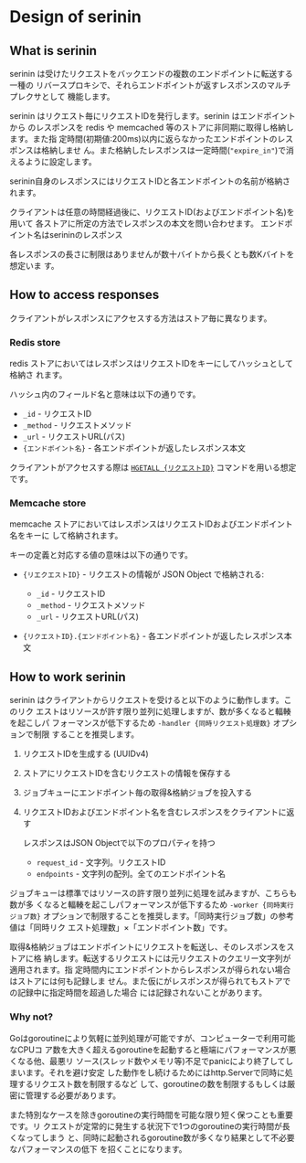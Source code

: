 # Design of serinin

## What is serinin

serinin は受けたリクエストをバックエンドの複数のエンドポイントに転送する一種の
リバースプロキシで、それらエンドポイントが返すレスポンスのマルチプレクサとして
機能します。

serinin はリクエスト毎にリクエストIDを発行します。serinin はエンドポイントから
のレスポンスを redis や memcached 等のストアに非同期に取得し格納します。また指
定時間(初期値:200ms)以内に返らなかったエンドポイントのレスポンスは格納しませ
ん。また格納したレスポンスは一定時間(`"expire_in"`)で消えるように設定します。

serinin自身のレスポンスにはリクエストIDと各エンドポイントの名前が格納されます。

クライアントは任意の時間経過後に、リクエストID(およびエンドポイント名)を用いて
各ストアに所定の方法でレスポンスの本文を問い合わせます。
エンドポイント名はserininのレスポンス

各レスポンスの長さに制限はありませんが数十バイトから長くとも数Kバイトを想定いま
す。

## How to access responses

クライアントがレスポンスにアクセスする方法はストア毎に異なります。

### Redis store

redis ストアにおいてはレスポンスはリクエストIDをキーにしてハッシュとして格納さ
れます。

ハッシュ内のフィールド名と意味は以下の通りです。

* `_id` - リクエストID
* `_method` - リクエストメソッド
* `_url` - リクエストURL(パス)
* `{エンドポイント名}` - 各エンドポイントが返したレスポンス本文

クライアントがアクセスする際は
[`HGETALL {リクエストID}`](https://redis.io/commands/hgetall)
コマンドを用いる想定です。

### Memcache store

memcache ストアにおいてはレスポンスはリクエストIDおよびエンドポイント名をキーに
して格納されます。

キーの定義と対応する値の意味は以下の通りです。

* `{リエクエストID}` - リクエストの情報が JSON Object で格納される:

    * `_id` - リクエストID
    * `_method` - リクエストメソッド
    * `_url` - リクエストURL(パス)

* `{リクエストID}.{エンドポイント名}` - 各エンドポイントが返したレスポンス本文

## How to work serinin

serinin はクライアントからリクエストを受けると以下のように動作します。このリク
エストはリソースが許す限り並列に処理しますが、数が多くなると輻輳を起こしパ
フォーマンスが低下するため `-handler {同時リクエスト処理数}` オプションで制限
することを推奨します。

1. リクエストIDを生成する (UUIDv4)
2. ストアにリクエストIDを含むリクエストの情報を保存する 
3. ジョブキューにエンドポイント毎の取得&格納ジョブを投入する
4. リクエストIDおよびエンドポイント名を含むレスポンスをクライアントに返す

    レスポンスはJSON Objectで以下のプロパティを持つ

    * `request_id` - 文字列。リクエストID
    * `endpoints` - 文字列の配列。全てのエンドポイント名

ジョブキューは標準ではリソースの許す限り並列に処理を試みますが、こちらも数が多
くなると輻輳を起こしパフォーマンスが低下するため `-worker {同時実行ジョブ数}`
オプションで制限することを推奨します。「同時実行ジョブ数」の参考値は「同時リク
エスト処理数」×「エンドポイント数」です。

取得&格納ジョブはエンドポイントにリクエストを転送し、そのレスポンスをストアに格
納します。転送するリクエストには元リクエストのクエリー文字列が適用されます。指
定時間内にエンドポイントからレスポンスが得られない場合はストアには何も記録しま
せん。また仮にがレスポンスが得られてもストアでの記録中に指定時間を超過した場合
には記録されないことがあります。

### Why not?

Goはgoroutineにより気軽に並列処理が可能ですが、コンピューターで利用可能なCPUコ
ア数を大きく超えるgoroutineを起動すると極端にパフォーマンスが悪くなる他、最悪リ
ソース(スレッド数やメモリ等)不足でpanicにより終了してしまいます。それを避け安定
した動作をし続けるためにはhttp.Serverで同時に処理するリクエスト数を制限するなど
して、goroutineの数を制限するもしくは厳密に管理する必要があります。

また特別なケースを除きgoroutineの実行時間を可能な限り短く保つことも重要です。リ
クエストが定常的に発生する状況下で1つのgoroutineの実行時間が長くなってしまう
と、同時に起動されるgoroutine数が多くなり結果として不必要なパフォーマンスの低下
を招くことになります。
